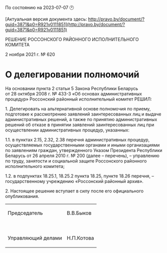 По состоянию на 2023-07-07 &#x1F550;

[Актуальная версия документа здесь: http://pravo.by/document/?guid=3871&p0=R921v0111851](http://pravo.by/document/?guid=3871&p0=R921v0111851)

<p>РЕШЕНИЕ РОССОНСКОГО РАЙОННОГО ИСПОЛНИТЕЛЬНОГО КОМИТЕТА</p>
<p>2 ноября 2021 г. № 620</p>
<h1>О делегировании полномочий</h1>
<p>На основании пункта 2 статьи 5 Закона Республики Беларусь от 28 октября 2008 г. № 433-З «Об основах административных процедур» Россонский районный исполнительный комитет РЕШИЛ:</p>
<p>1. Делегировать на альтернативной основе полномочия по приему, подготовке к рассмотрению заявлений заинтересованных лиц и выдаче административных решений, а также по принятию административных решений об отказе в принятии заявлений заинтересованных лиц при осуществлении административных процедур, указанных:</p>
<p>1.1. в пунктах 2.15, 2.32, 2.38 перечня административных процедур, осуществляемых государственными органами и иными организациями по заявлениям граждан, утвержденного Указом Президента Республики Беларусь от 26 апреля 2010 г. № 200 (далее – перечень), – управлению по труду, занятости и социальной защите Росcонского районного исполнительного комитета;</p>
<p>1.2. в подпунктах 18.25.1, 18.25.2 пункта 18.25, пункте 18.26 перечня, – государственному учреждению «Россонский районный архив».</p>
<p>2. Настоящее решение вступает в силу после его официального опубликования.</p>
<p></p>
<table>
<tr>
<td><p>Председатель</p></td>
<td><p>В.В.Быков</p></td>
</tr>
<tr>
<td><p></p></td>
<td><p></p></td>
</tr>
<tr>
<td><p>Управляющий делами</p></td>
<td><p>Н.П.Котова</p></td>
</tr>
</table>
<p></p>